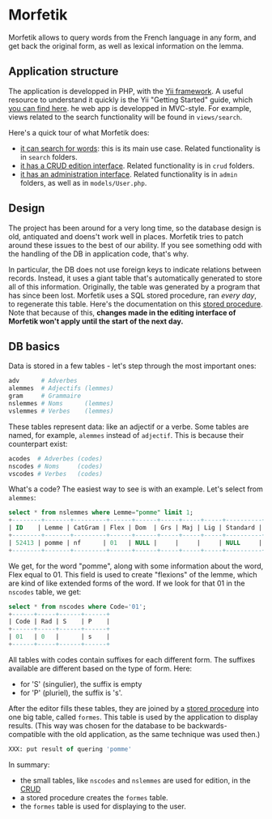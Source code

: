 # Morfetik

Morfetik  allows to query words from the French language in any form, and get back the original form, as well as lexical information on the lemma.

## Application structure

The application is developped in PHP, with the [Yii framework](https://www.yiiframework.com/). A useful resource to understand it quickly is the Yii "Getting Started" guide, which [you can find here](https://www.yiiframework.com/doc/guide/2.0/en/start-prerequisites).
he web app is developped in MVC-style. For example, views related to the search functionality will be found in `views/search`.

Here's a quick tour of what Morfetik does:
* [it can search for words](./search.md): this is its main use case. Related functionality is in `search` folders.
* [it has a CRUD edition interface](./crud.md). Related functionality is in `crud` folders.
* [it has an administration interface](./admin.md). Related functionality is in `admin` folders, as well as in `models/User.php`.

## Design

The project has been around for a very long time, so the database design is old, antiquated and doens't work well in places. Morfetik tries to patch around these issues to the best of our ability. If you see something odd with the handling of the DB in application code, that's why.

In particular, the DB does not use foreign keys to indicate relations between records. Instead, it uses a giant table that's automatically generated to store all of this information. Originally, the table was generated by a program that has since been lost. Morfetik uses a SQL stored procedure, ran *every day*, to regenerate this table. Here's the documentation on this [stored procedure](./stored-procedure.md).
Note that because of this, **changes made in the editing interface of Morfetik won't apply until the start of the next day.** 

## DB basics 

Data is stored in a few tables - let's step through the most important ones:
```sh
adv      # Adverbes
alemmes  # Adjectifs (lemmes)
gram     # Grammaire
nslemmes # Noms      (lemmes)
vslemmes # Verbes    (lemmes)
```

These tables represent data: like an adjectif or a verbe. Some tables are named, for example, `alemmes` instead of `adjectif`. This is because their counterpart exist:

```sh
acodes  # Adverbes (codes)
nscodes # Noms     (codes)
vscodes # Verbes   (codes)
```

What's a code? The easiest way to see is with an example. Let's select from `alemmes`:
```sql
select * from nslemmes where Lemme="pomme" limit 1;
+--------+-------+---------+------+------+-----+-----+-----+----------+-------+
| ID    | Lemme | CatGram | Flex | Dom  | Grs | Maj | Lig | Standard | Notes |
+--------+-------+---------+------+------+-----+-----+-----+----------+-------+
| 52413 | pomme | nf      | 01   | NULL |     |     |     | NULL     | NULL  |
+--------+-------+---------+------+------+-----+-----+-----+----------+-------+
```

We get, for the word "pomme", along with some information about the word, Flex equal to 01. This field is used to create "flexions" of the lemme, which are kind of like extended forms of the word. If we look for that 01 in the `nscodes` table, we get:

```sql
select * from nscodes where Code='01';
+------+-----+------+------+
| Code | Rad | S    | P    |
+------+-----+------+------+
| 01   | 0   |      | s    |
+------+-----+------+------+
```

All tables with codes contain suffixes for each different form. The suffixes available are different based on the type of form.
Here:
- for 'S' (singulier), the suffix is empty
- for 'P' (pluriel), the suffix is 's'.

After the editor fills these tables, they are joined by a [stored procedure](./stored-procedure.md) into one big table, called `formes`. This table is used by the application to display results. (This way was chosen for the database to be backwards-compatible with the old application, as the same technique was used then.)

```sql
XXX: put result of quering 'pomme'
```

In summary:
- the small tables, like `nscodes` and `nslemmes` are used for edition, in the [CRUD](./crud.md)
- a stored procedure creates the `formes` table.
- the `formes` table is used for displaying to the user. 
